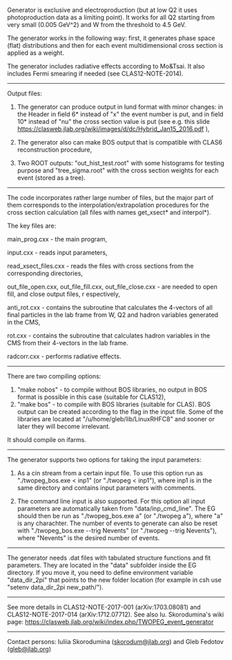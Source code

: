 Generator is exclusive and electroproduction (but at low Q2 it uses photoproduction data as a limiting point). It works for all Q2 starting from very small (0.005 GeV^2) and W from the threshold to 4.5 GeV.

The generator works in the following way: first, it generates phase space (flat) distributions and then for each event multidimensional cross section is applied as a weight. 

The generator includes radiative effects according to Mo&Tsai. It also includes Fermi smearing if needed (see CLAS12-NOTE-2014).

--------------------------------------------------

Output files:

1) The generator can produce output in lund format with minor changes:  in the Header in field 6* instead of "x" the event number is put, and in field 10* instead of "nu" the cross section value is put (see e.g. this slide https://clasweb.jlab.org/wiki/images/d/dc/Hybrid_Jan15_2016.pdf ),

2) The generator also can make BOS output that is compatible with CLAS6 reconstruction procedure,

3) Two ROOT outputs: "out_hist_test.root" with some histograms for testing purpose and "tree_sigma.root" with the cross section weights for each event (stored as a tree).

--------------------------------------------------

The code incorporates rather large number of files, but the major part of them corresponds to the interpolation/extrapolation procedures for the cross section calculation (all files with names get_xsect* and interpol*).

The key files are:

main_prog.cxx - the main program,

input.cxx - reads input parameters,

read_xsect_files.cxx - reads the files with cross sections from the corresponding directories, 

out_file_open.cxx, out_file_fill.cxx, out_file_close.cxx - are needed to open fill, and close output files, r espectively,

anti_rot.cxx - contains the subroutine that calculates the 4-vectors of all final particles in the lab frame from  W, Q2 and hadron variables generated in the CMS,

rot.cxx - contains the subroutine that calculates hadron variables in the CMS from their 4-vectors in the lab frame.

radcorr.cxx - performs radiative effects.

--------------------------------------------------

There are two compiling options: 

1) "make nobos" - to compile without BOS libraries, no output in BOS format is possible in this case (suitable for CLAS12),
2) "make bos" - to compile with BOS libraries (suitable for CLAS). BOS output can be created according to the flag in the input file. Some of the libraries are located at "/u/home/gleb/lib/LinuxRHFC8" and sooner or later they will become irrelevant.

It should compile on ifarms.

------------------------------------------------

The generator supports two options for taking the input parameters:

1) As a cin stream from a certain input file. To use this option run as "./twopeg_bos.exe < inp1" (or "./twopeg < inp1"), where inp1 is in the same directory and contains input parameters with comments. 

2) The command line input is also supported. For this option all input parameters are automatically taken from "data/inp_cmd_line". The EG should then be run as "./twopeg_bos.exe a" (or "./twopeg a"), where "a" is any charachter. The number of events to generate can also be reset with "./twopeg_bos.exe --trig Nevents" (or "./twopeg --trig Nevents"), where "Nevents" is the desired number of events.

--------------------------------------------------

The generator needs .dat files with tabulated structure functions and fit parameters. They are located in the "data" subfolder inside the EG directory. If you move it, you need to define environment variable "data_dir_2pi" that points to the new folder location (for example in csh use "setenv data_dir_2pi new_path/").

--------------------------------------------------

See more details in CLAS12-NOTE-2017-001 (arXiv:1703.08081) and CLAS12-NOTE-2017-014 (arXiv:1712.07712).
See also Iu. Skorodumina's wiki page: https://clasweb.jlab.org/wiki/index.php/TWOPEG_event_generator  

--------------------------------------------------

Contact persons: Iuliia Skorodumina (skorodum@jlab.org) and Gleb Fedotov (gleb@jlab.org)
 
